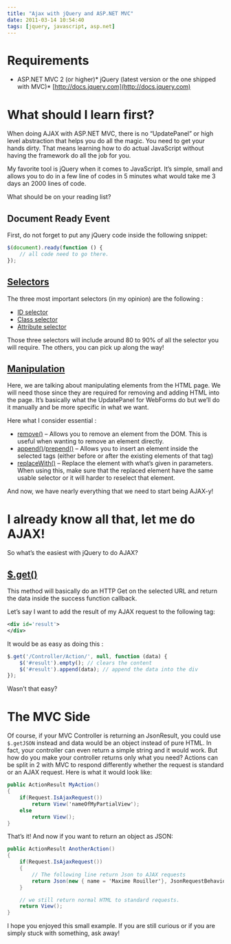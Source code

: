 ```yaml
---
title: "Ajax with jQuery and ASP.NET MVC"
date: 2011-03-14 10:54:40
tags: [jquery, javascript, asp.net]
---
```


# Requirements

*   ASP.NET MVC 2 (or higher)*   jQuery (latest version or the one shipped with MVC)*   [http://docs.jquery.com](http://docs.jquery.com)  

# What should I learn first?

When doing AJAX with ASP.NET MVC, there is no “UpdatePanel” or high level abstraction that helps you do all the magic. You need to get your hands dirty. That means learning how to do actual JavaScript without having the framework do all the job for you.

My favorite tool is jQuery when it comes to JavaScript. It’s simple, small and allows you to do in a few line of codes in 5 minutes what would take me 3 days an 2000 lines of code.

What should be on your reading list?

## Document Ready Event

First, do not forget to put any jQuery code inside the following snippet:

```js
$(document).ready(function () {
    // all code need to go there.
});
```

## [Selectors](http://api.jquery.com/category/selectors/)

The three most important selectors (in my opinion) are the following : 

*   [ID selector](http://api.jquery.com/id-selector/)
*   [Class selector](http://api.jquery.com/class-selector/)
*   [Attribute selector](http://api.jquery.com/attribute-equals-selector/)

Those three selectors will include around 80 to 90% of all the selector you will require. The others, you can pick up along the way!

## [Manipulation](http://api.jquery.com/category/manipulation/)

Here, we are talking about manipulating elements from the HTML page. We will need those since they are required for removing and adding HTML into the page. It’s basically what the UpdatePanel for WebForms do but we’ll do it manually and be more specific in what we want. 

Here what I consider essential :

*   [remove()](http://api.jquery.com/remove/) – Allows you to remove an element from the DOM. This is useful when wanting to remove an element directly.
*   [append()](http://api.jquery.com/append/)/[prepend()](http://api.jquery.com/prepend/) – Allows you to insert an element inside the selected tags (either before or after the existing elements of that tag)
*   [replaceWith()](http://api.jquery.com/replaceWith/) – Replace the element with what’s given in parameters. When using this, make sure that the replaced element have the same usable selector or it will harder to reselect that element.

And now, we have nearly everything that we need to start being AJAX-y!

# I already know all that, let me do AJAX!

So what’s the easiest with jQuery to do AJAX?

## [$.get()](http://api.jquery.com/jQuery.get/)

This method will basically do an HTTP Get on the selected URL and return the data inside the success function callback. 

Let’s say I want to add the result of my AJAX request to the following tag: 

```xml
<div id='result'>
</div>
```

It would be as easy as doing this :

```js
$.get('/Controller/Action/', null, function (data) {
    $('#result').empty(); // clears the content
    $('#result').append(data); // append the data into the div
});
```

Wasn’t that easy? 

# The MVC Side

Of course, if your MVC Controller is returning an JsonResult, you could use `$.getJSON` instead and data would be an object instead of pure HTML. In fact, your controller can even return a simple string and it would work. But how do you make your controller returns only what you need? Actions can be split in 2 with MVC to respond differently whether the request is standard or an AJAX request. Here is what it would look like: 

```cs
public ActionResult MyAction() 
{
    if(Request.IsAjaxRequest())
        return View('nameOfMyPartialView');
    else
        return View();
}
```

That’s it! And now if you want to return an object as JSON:

```cs
public ActionResult AnotherAction()
{
    if(Request.IsAjaxRequest())
    {
        // The following line return Json to AJAX requests
        return Json(new { name = 'Maxime Rouiller'}, JsonRequestBehavior.AllowGet);
    }

    // we still return normal HTML to standard requests.
    return View();
}
```

I hope you enjoyed this small example. If you are still curious or if you are simply stuck with something, ask away!
